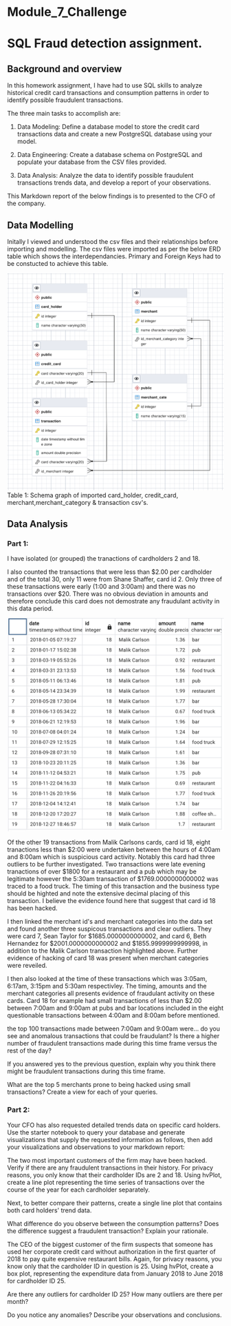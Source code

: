 # Module_7_Challenge
# SQL Fraud detection assignment.
## Background and overview



In this homework assignment, I have had to use SQL skills to analyze historical credit card transactions and consumption patterns in order to identify possible fraudulent transactions.

The three main tasks to accomplish are:

 1. Data Modeling: Define a database model to store the credit card transactions data and create a new PostgreSQL database using your model.

 2. Data Engineering: Create a database schema on PostgreSQL and populate your database from the CSV files provided.

 3. Data Analysis: Analyze the data to identify possible fraudulent transactions trends data, and develop a report of your observations.

 This Markdown report of the below findings is to presented to the CFO of the company.

## Data Modelling
Initally I viewed and understood the csv files and their relationships before importing and modelling. The csv files were imported as per the below ERD table which shows the interdependancies. Primary and Foreign Keys had to be constucted to achieve this table.

![ERD Schematic](./Images/ERD.png)
Table 1: Schema graph of imported card_holder, credit_card, merchant,merchant_category & transaction csv's.

## Data Analysis
### Part 1:
I have isolated (or grouped) the tranactions of cardholders 2 and 18.

I also counted the transactions that were less than $2.00 per cardholder and of the total 30, only 11 were from Shane Shaffer, card id 2. Only three of these transactions were early (1:00 and 3:00am) and there was no transactions over $20. There was no obvious deviation in amounts and therefore conclude this card does not demostrate any fraudulant activity in this data period.

![Card 18](./Images/Card_18.png)


 Of the other 19 transactions from Malik Carlsons cards, card id 18, eight tranactions less than $2:00 were undertaken between the hours of 4:00am and 8:00am which is  suspicious card activity. Notably this card had three outliers to be further investigated. Two transactions were late evening tranactions of over $1800 for a restaurant and a pub which may be legitimate however the 5:30am transaction of $1769.0000000000002 was traced to a food truck. The timing of this transaction and the business type should be highted and note the extensive decimal placing of this transaction. I believe the evidence found here that suggest that card id 18 has been hacked.

 I then linked the merchant id's and merchant categories into the data set and found another three suspicous transactions and clear outliers. They were card 7, Sean Taylor for $1685.0000000000002, and card 6, Beth Hernandez for $2001.0000000000002 and $1855.9999999999998, in addition to the Malik Carlson transaction highlighted above. Further evidence of hacking of card 18 was present when merchant categories were reveiled.

I then also looked at the time of these transactions which was 3:05am, 6:17am, 3:15pm and 5:30am respectivley. The timing, amounts and the merchant categories all presents evidence of fraudulant activity on these cards. Card 18 for example had small transactions of less than $2.00 between 7:00am and 9:00am at pubs and bar locations included in the eight questionable transactions between 4:00am and 8:00am before mentioned.

the top 100 transactions made between 7:00am and 9:00am were...
do you see and anomalous transactions that could be fraudulant?
Is there a higher number of fraudulent transactions made during this time frame versus the rest of the day?

If you answered yes to the previous question, explain why you think there might be fraudulent transactions during this time frame.

What are the top 5 merchants prone to being hacked using small transactions?
Create a view for each of your queries.


### Part 2:
Your CFO has also requested detailed trends data on specific card holders. Use the starter notebook to query your database and generate visualizations that supply the requested information as follows, then add your visualizations and observations to your markdown report:

The two most important customers of the firm may have been hacked. Verify if there are any fraudulent transactions in their history. For privacy reasons, you only know that their cardholder IDs are 2 and 18.
Using hvPlot, create a line plot representing the time series of transactions over the course of the year for each cardholder separately.

Next, to better compare their patterns, create a single line plot that contains both card holders' trend data.

What difference do you observe between the consumption patterns? Does the difference suggest a fraudulent transaction? Explain your rationale.

The CEO of the biggest customer of the firm suspects that someone has used her corporate credit card without authorization in the first quarter of 2018 to pay quite expensive restaurant bills. Again, for privacy reasons, you know only that the cardholder ID in question is 25.
Using hvPlot, create a box plot, representing the expenditure data from January 2018 to June 2018 for cardholder ID 25.

Are there any outliers for cardholder ID 25? How many outliers are there per month?

Do you notice any anomalies? Describe your observations and conclusions.

